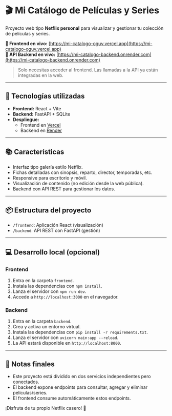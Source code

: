 # 🎬 Mi Catálogo de Películas y Series

Proyecto web tipo **Netflix personal** para visualizar y gestionar tu colección de películas y series.

**🔗 Frontend en vivo:** [https://mi-catalogo-oguv.vercel.app](https://mi-catalogo-oguv.vercel.app)  
**🔗 API Backend en vivo:** [https://mi-catalogo-backend.onrender.com](https://mi-catalogo-backend.onrender.com)

> Solo necesitas acceder al frontend. Las llamadas a la API ya están integradas en la web.

---

## 🚀 Tecnologías utilizadas

- **Frontend:** React + Vite
- **Backend:** FastAPI + SQLite
- **Despliegue:**
  - Frontend en [Vercel](https://vercel.com)
  - Backend en [Render](https://render.com)

---

## 📚 Características

- Interfaz tipo galería estilo Netflix.
- Fichas detalladas con sinopsis, reparto, director, temporadas, etc.
- Responsive para escritorio y móvil.
- Visualización de contenido (no edición desde la web pública).
- Backend con API REST para gestionar los datos.

---

## 📦 Estructura del proyecto

- `/frontend`: Aplicación React (visualización)
- `/backend`: API REST con FastAPI (gestión)

---

## 💻 Desarrollo local (opcional)

### Frontend

1. Entra en la carpeta `frontend`.
2. Instala las dependencias con `npm install`.
3. Lanza el servidor con `npm run dev`.
4. Accede a `http://localhost:3000` en el navegador.

### Backend

1. Entra en la carpeta `backend`.
2. Crea y activa un entorno virtual.
3. Instala las dependencias con `pip install -r requirements.txt`.
4. Lanza el servidor con `uvicorn main:app --reload`.
5. La API estará disponible en `http://localhost:8000`.

---

## 📌 Notas finales

- Este proyecto está dividido en dos servicios independientes pero conectados.
- El backend expone endpoints para consultar, agregar y eliminar películas/series.
- El frontend consume automáticamente estos endpoints.

¡Disfruta de tu propio Netflix casero! 🍿

